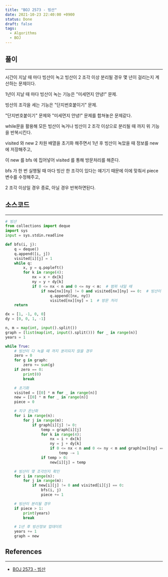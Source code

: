 ```yaml
---
title: "BOJ 2573 - 빙산"
date: 2021-10-23 22:40:00 +0900
status: Done
draft: false
tags:
  - Algorithms
  - BOJ
---
```

## 풀이
---
시간이 지날 때 마다 빙산이 녹고 빙산이 2 조각 이상 분리될 경우 몇 년이 걸리는지 계산하는 문제이다.

1년이 지날 때 마다 빙산이 녹는 기능은 "미세먼지 안녕!" 문제.

빙산의 조각을 세는 기능은 "단지번호붙이기" 문제.

"단지번호붙이기" 문제와 "미세먼지 안녕!" 문제를 합쳐놓은 문제같다.

while문을 활용해 모든 빙산이 녹거나 빙산이 2 조각 이상으로 분리될 때 까지 위 기능을 반복시킨다.

visited 와 new 2 차원 배열을 초기화 해주면서 1년 후 빙산이 녹았을 때 정보를 new 에 저장해주고,

이 new 를 bfs 에 집어넣어 visited 를 통해 방문처리를 해준다.

bfs 가 한 번 실행될 때 마다 빙산 한 조각이 있다는 얘기기 때문에 이에 맞춰서 piece 변수를 수정해주고,

2 조각 이상일 경우 종료, 아닐 경우 반복하면된다.

## 소스코드
---
```python
# 빙산
from collections import deque
import sys
input = sys.stdin.readline

def bfs(i, j):
    q = deque()
    q.append([i, j])
    visited[i][j] = 1
    while q:
        x, y = q.popleft()
        for k in range(4):
            nx = x + dx[k]
            ny = y + dy[k]
            if 0 <= nx < n and 0 <= ny < m:  # 범위 내일 때
                if new[nx][ny] != 0 and visited[nx][ny] == 0:  # 빙산이 이어져 있으며 방문하지 않았을 경우
                    q.append([nx, ny])
                    visited[nx][ny] = 1  # 방문 처리
    return

dx = [1, -1, 0, 0]
dy = [0, 0, 1, -1]

n, m = map(int, input().split())
graph = [list(map(int, input().split())) for _ in range(n)]
years = 1

while True:
    # 빙산이 다 녹을 때 까지 분리되지 않을 경우
    zero = 0
    for g in graph:
        zero += sum(g)
    if zero == 0:
        print(0)
        break

    # 초기화
    visited = [[0] * m for _ in range(n)]
    new = [[0] * m for _ in range(n)]
    piece = 0

    # 지구 온난화
    for i in range(n):
        for j in range(m):
            if graph[i][j] != 0:
                temp = graph[i][j]
                for k in range(4):
                    nx = i + dx[k]
                    ny = j + dy[k]
                    if 0 <= nx < n and 0 <= ny < m and graph[nx][ny] == 0:
                        temp -= 1
                if temp > 0:
                    new[i][j] = temp

    # 빙산이 몇 조각인지 확인
    for i in range(n):
        for j in range(m):
            if new[i][j] != 0 and visited[i][j] == 0:
                bfs(i, j)
                piece += 1

    # 빙산이 분리될 경우
    if piece > 1:
        print(years)
        break

    # 1년 후 빙산정보 업데이트
    years += 1
    graph = new
```

## References
---
- [BOJ 2573 - 빙산](https://www.acmicpc.net/problem/2573)
